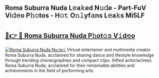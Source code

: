 ## Roma Suburra Nuda L𝚎a𝚔ed N𝚞𝚍e - Part-FuV Vi𝚍𝚎o P𝚑𝚘tos - H𝚘𝚝 O𝚗𝚕yf𝚊ns L𝚎a𝚔s Mi5LF

# <h2><a href="http://kf2oaoz.oniu.top/?m=Roma+Suburra+Nuda">🔗👉 🔴 Roma Suburra Nuda P𝚑ot𝚘𝚜 V𝚒d𝚎o</a></h2>

[![Roma Suburra Nuda Nu𝚍e𝚜](https://i.imgur.com/0qMVB7G.gif)](http://kf2oaoz.oniu.top/?m=Roma+Suburra+Nuda)
Virtual entertainer and multimedia creator Roma Suburra Nuda, acclaimed for sharing dance and lifestyle knowledge through trending choreographies and compact clips. Gifted actor/actress Roma Suburra Nuda, acclaimed for their remarkable abilities and achievements in the field of performing arts.  
